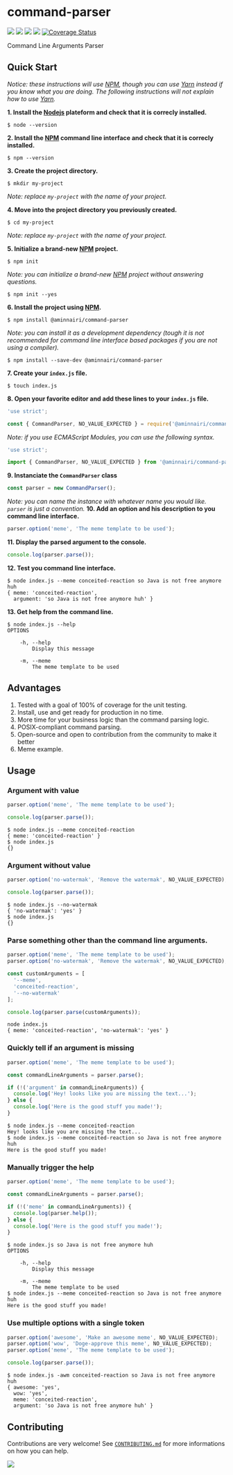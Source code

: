 # command-parser

[![](https://img.shields.io/github/issues/aminnairi/command-parser.svg?style=square&logo=github)](https://github.com/aminnairi/command-parser/issues/) [![](https://img.shields.io/github/license/aminnairi/command-parser.svg?style=square&logo=github)](./LICENSE) [![](https://img.shields.io/npm/dt/@aminnairi/command-parser.svg?logo=npm&style=square)](https://www.npmjs.com/package/@aminnairi/command-parser) [![](https://img.shields.io/npm/v/@aminnairi/command-parser.svg?style=square&logo=npm)](https://www.npmjs.com/package/@aminnairi/command-parser) [![Coverage Status](https://coveralls.io/repos/github/aminnairi/command-parser/badge.svg?branch=development)](https://coveralls.io/github/aminnairi/command-parser?branch=development)

Command Line Arguments Parser

## Quick Start
*Notice: these instructions will use [NPM][npm], though you can use [Yarn][yarn] instead if you know what you are doing. The following instructions will not explain how to use [Yarn][yarn].*

**1. Install the [Nodejs](https://nodejs.org/en/) plateform and check that it is correcly installed.**
```console
$ node --version
```
**2. Install the [NPM][npm] command line interface and check that it is correcly installed.**
```console
$ npm --version
```
**3. Create the project directory.**
```console
$ mkdir my-project
```
*Note: replace `my-project` with the name of your project.*

**4. Move into the project directory you previously created.**
```console
$ cd my-project
```
*Note: replace `my-project` with the name of your project.*

**5. Initialize a brand-new [NPM][npm] project.**
```console
$ npm init
```
*Note: you can initialize a brand-new [NPM][npm] project without answering questions.*
```console
$ npm init --yes
```
**6. Install the project using [NPM][npm].**
```console
$ npm install @aminnairi/command-parser
```
*Note: you can install it as a development dependency (tough it is not recommended for command line interface based packages if you are not using a compiler).*
```console
$ npm install --save-dev @aminnairi/command-parser
```
**7. Create your `index.js` file.**
```console
$ touch index.js
```
**8. Open your favorite editor and add these lines to your `index.js` file.**
```javascript
'use strict';

const { CommandParser, NO_VALUE_EXPECTED } = require('@aminnairi/command-parser');
```
*Note: if you use ECMAScript Modules, you can use the following syntax.*
```javascript
'use strict';

import { CommandParser, NO_VALUE_EXPECTED } from '@aminnairi/command-parser';
```
**9. Instanciate the `CommandParser` class**
```javascript
const parser = new CommandParser();
```
*Note: you can name the instance with whatever name you would like. `parser` is just a convention.*
**10. Add an option and his description to you command line interface.**
```javascript
parser.option('meme', 'The meme template to be used');
```
**11. Display the parsed argument to the console.**
```javascript
console.log(parser.parse());
```
**12. Test you command line interface.**
```console
$ node index.js --meme conceited-reaction so Java is not free anymore huh
{ meme: 'conceited-reaction',
  argument: 'so Java is not free anymore huh' }
```
**13. Get help from the command line.**
```console
$ node index.js --help
OPTIONS

    -h, --help
        Display this message

    -m, --meme
        The meme template to be used
```

## Advantages

1. Tested with a goal of 100% of coverage for the unit testing.
1. Install, use and get ready for production in no time.
1. More time for your business logic than the command parsing logic.
1. POSIX-compliant command parsing.
1. Open-source and open to contribution from the community to make it better
1. Meme example.

## Usage

### Argument with value

```javascript
parser.option('meme', 'The meme template to be used');

console.log(parser.parse());
```

```console
$ node index.js --meme conceited-reaction
{ meme: 'conceited-reaction' }
$ node index.js
{}
```

### Argument without value

```javascript
parser.option('no-watermak', 'Remove the watermak', NO_VALUE_EXPECTED);

console.log(parser.parse());
```

```console
$ node index.js --no-watermak
{ 'no-watermak': 'yes' }
$ node index.js
{}
```

### Parse something other than the command line arguments.

```javascript
parser.option('meme', 'The meme template to be used');
parser.option('no-watermak', 'Remove the watermak', NO_VALUE_EXPECTED);

const customArguments = [
  '--meme',
  'conceited-reaction',
  '--no-watermak'
];

console.log(parser.parse(customArguments));
```

```console
node index.js
{ meme: 'conceited-reaction', 'no-watermak': 'yes' }
```

### Quickly tell if an argument is missing

```javascript
parser.option('meme', 'The meme template to be used');

const commandLineArguments = parser.parse();

if (!('argument' in commandLineArguments)) {
  console.log('Hey! looks like you are missing the text...');
} else {
  console.log('Here is the good stuff you made!');
}
```

```console
$ node index.js --meme conceited-reaction
Hey! looks like you are missing the text...
$ node index.js --meme conceited-reaction so Java is not free anymore huh
Here is the good stuff you made!
```

### Manually trigger the help

```javascript
parser.option('meme', 'The meme template to be used');

const commandLineArguments = parser.parse();

if (!('meme' in commandLineArguments)) {
  console.log(parser.help());
} else {
  console.log('Here is the good stuff you made!');
}
```

```console
$ node index.js so Java is not free anymore huh
OPTIONS

    -h, --help
        Display this message

    -m, --meme
        The meme template to be used
$ node index.js --meme conceited-reaction so Java is not free anymore huh
Here is the good stuff you made!
```

### Use multiple options with a single token

```javascript
parser.option('awesome', 'Make an awesome meme', NO_VALUE_EXPECTED);
parser.option('wow', 'Doge-approve this meme', NO_VALUE_EXPECTED);
parser.option('meme', 'The meme template to be used');

console.log(parser.parse());
```

```console
$ node index.js -awm conceited-reaction so Java is not free anymore huh
{ awesome: 'yes',
  wow: 'yes',
  meme: 'conceited-reaction',
  argument: 'so Java is not free anymore huh' }
```

## Contributing

Contributions are very welcome! See [`CONTRIBUTING.md`](./CONTRIBUTING.md) for more informations on how you can help.

![](https://i.ibb.co/b2kCLSY/itsfreerealestate.png)

[npm]: https://www.npmjs.com/
[yarn]: https://yarnpkg.com/lang/en/